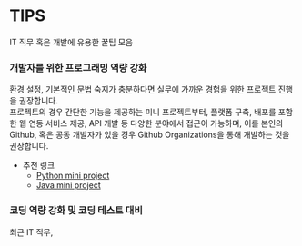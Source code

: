 # TIPS
IT 직무 혹은 개발에 유용한 꿀팁 모음

### 개발자를 위한 프로그래밍 역량 강화
환경 설정, 기본적인 문법 숙지가 충분하다면 실무에 가까운 경험을 위한 프로젝트 진행을 권장합니다.  
프로젝트의 경우 간단한 기능을 제공하는 미니 프로젝트부터, 플랫폼 구축, 배포를 포함한 웹 연동 서비스 제공, API 개발 등 다양한 분야에서 접근이 가능하며, 이를 본인의 Github, 혹은 공동 개발자가 있을 경우 Github Organizations을 통해 개발하는 것을 권장합니다.

- 추천 링크
    - [Python mini project](https://github.com/ndleah/python-mini-project)
    - [Java mini project](https://github.com/topics/java-mini-project)

### 코딩 역량 강화 및 코딩 테스트 대비
최근 IT 직무, 